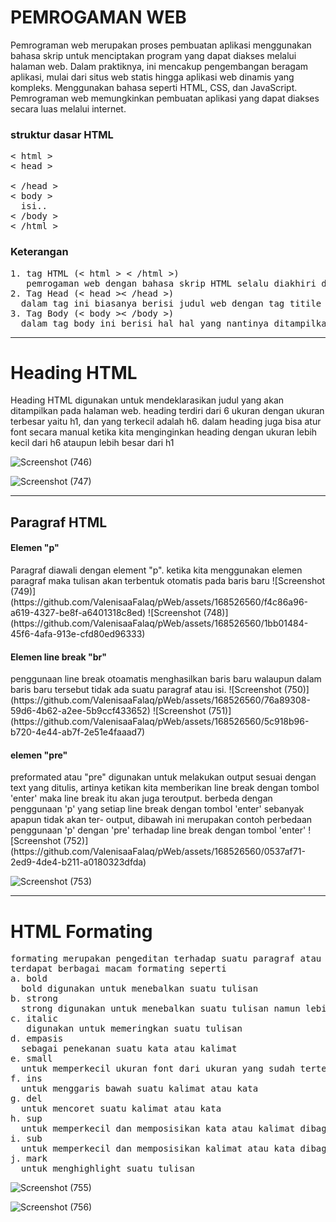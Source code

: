 <h1>PEMROGAMAN WEB</h1>
<p>Pemrograman web merupakan proses pembuatan aplikasi menggunakan bahasa skrip untuk menciptakan program yang dapat diakses melalui halaman web. Dalam praktiknya, ini mencakup pengembangan beragam aplikasi, mulai dari situs web statis hingga aplikasi web dinamis yang kompleks. Menggunakan bahasa seperti HTML, CSS, dan JavaScript. Pemrograman web memungkinkan pembuatan aplikasi yang dapat diakses secara luas melalui internet.</p>
<h3>struktur dasar HTML</h3>
<pre>
< html >
< head >
<title> Judul Web </title>
< /head >
< body >
  isi..
< /body >
< /html >
</pre>

<h3> Keterangan </h3>
<pre>
1. tag HTML (< html > < /html >)
   pemrogaman web dengan bahasa skrip HTML selalu diakhiri dengan tag HTML
2. Tag Head (< head >< /head >)
  dalam tag ini biasanya berisi judul web dengan tag titile ataupun perintah atau isi lain nya 
3. Tag Body (< body >< /body >)
  dalam tag body ini berisi hal hal yang nantinya ditampilkan dallam halaman web ataupun tidak ditampilkan dalam halaman web
</pre>
<hr>
<h1>Heading HTML</h1>
Heading HTML digunakan untuk mendeklarasikan judul yang akan ditampilkan pada halaman web. heading terdiri dari 6 ukuran dengan ukuran terbesar yaitu h1, dan yang terkecil adalah h6. dalam heading juga bisa atur font secara manual ketika kita menginginkan heading dengan ukuran lebih kecil dari h6 ataupun lebih besar dari h1

![Screenshot (746)](https://github.com/ValenisaaFalaq/pWeb/assets/168526560/c2f141f2-e958-4fb7-8711-cfc04c6c39ae)

![Screenshot (747)](https://github.com/ValenisaaFalaq/pWeb/assets/168526560/f6a4eadb-6d82-4fcc-b66b-010a9f2e6204)

<hr>
<h2>Paragraf HTML</h2>
<h4>Elemen "p"</h4>
Paragraf diawali dengan element "p". 
ketika kita menggunakan elemen paragraf maka 
tulisan akan terbentuk otomatis pada baris baru
![Screenshot (749)](https://github.com/ValenisaaFalaq/pWeb/assets/168526560/f4c86a96-a619-4327-be8f-a6401318c8ed)
![Screenshot (748)](https://github.com/ValenisaaFalaq/pWeb/assets/168526560/1bb01484-45f6-4afa-913e-cfd80ed96333)
<h4>Elemen line break "br"</h4>
penggunaan line break otoamatis menghasilkan baris baru walaupun dalam baris baru tersebut tidak ada suatu paragraf atau isi.
![Screenshot (750)](https://github.com/ValenisaaFalaq/pWeb/assets/168526560/76a89308-59d6-4b62-a2ee-5b9ccf433652)
![Screenshot (751)](https://github.com/ValenisaaFalaq/pWeb/assets/168526560/5c918b96-b720-4e44-ab7f-2e51e4faaad7)
<h4>elemen "pre"</h4>
preformated atau "pre" digunakan untuk melakukan output sesuai dengan text yang ditulis, artinya ketikan kita memberikan line break dengan tombol 'enter' maka line break itu akan juga teroutput. berbeda dengan penggunaan 'p' yang setiap line break dengan tombol 'enter' sebanyak apapun tidak akan ter-
output, dibawah ini merupakan contoh perbedaan penggunaan 'p' dengan 'pre' terhadap line break dengan tombol 'enter'
![Screenshot (752)](https://github.com/ValenisaaFalaq/pWeb/assets/168526560/0537af71-2ed9-4de4-b211-a0180323dfda)

![Screenshot (753)](https://github.com/ValenisaaFalaq/pWeb/assets/168526560/a9156268-c41c-4865-9e17-aea5ef0cde7f)
<hr>

<h1>HTML Formating</h1>
<pre>
formating merupakan pengeditan terhadap suatu paragraf atau kata dlam paragaraf
terdapat berbagai macam formating seperti
a. bold
  bold digunakan untuk menebalkan suatu tulisan
b. strong
  strong digunakan untuk menebalkan suatu tulisan namun lebih tebal daripada bold
c. italic
   digunakan untuk memeringkan suatu tulisan
d. empasis
  sebagai penekanan suatu kata atau kalimat
e. small
  untuk memperkecil ukuran font dari ukuran yang sudah tertera
f. ins
  untuk menggaris bawah suatu kalimat atau kata
g. del
  untuk mencoret suatu kalimat atau kata
h. sup
  untuk memperkecil dan memposisikan kata atau kalimat dibagian atas
i. sub
  untuk memperkecil dan memposisikan kalimat atau kata dibagian bawah
j. mark
  untuk menghighlight suatu tulisan
</pre>

![Screenshot (755)](https://github.com/ValenisaaFalaq/pWeb/assets/168526560/784e1695-e7a8-4944-b679-9cc06ebad7ef)

![Screenshot (756)](https://github.com/ValenisaaFalaq/pWeb/assets/168526560/99895c97-6e43-44ff-bcfb-72e5f2c1aa0b)












